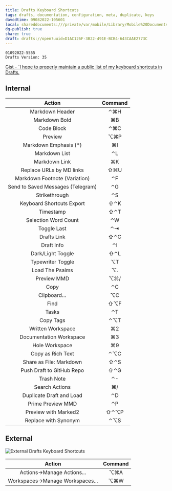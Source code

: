 ```yaml
---
title: Drafts Keyboard Shortcuts
tags: drafts, documentation, configuration, meta, duplicate, keys
davodtime: 09082022-105601
local: shareddocuments:///private/var/mobile/Library/Mobile%20Documents/iCloud~md~obsidian/Documents/OBSHIDDIAN/drafts/D1AC126F-3B22-491E-BCB4-643CAAE2773C.md
dg-publish: true
share: true
draft: drafts://open?uuid=D1AC126F-3B22-491E-BCB4-643CAAE2773C
---
```


```
01092022-5555
Drafts Version: 35
```

[Gist - `I hope to properly maintain a public list of my keyboard shortcuts in Drafts.](https://gist.github.com/extratone/2e54243a2123ccfa6a37c6e8cc1057e2)

## Internal

| Action                            | Command |
|:---------------------------------:|:-------:|
| Markdown Header                   | ⌃⌘H     |
| Markdown Bold                     | ⌘B      |
| Code Block                        | ⌃⌘C     |
| Preview                           | ⌥⌘P     |
| Markdown Emphasis (*)             | ⌘I      |
| Markdown List                     | ⌃L      |
| Markdown Link                     | ⌘K      |
| Replace URLs by MD links          | ⇧⌘U     |
| Markdown Footnote (Variation)     | ⌃F      |
| Send to Saved Messages (Telegram) | ⌃G      |
| Strikethrough                     | ⌃S      |
| Keyboard Shortcuts Export         | ⇧⌃K     |
| Timestamp                         | ⇧⌃T     |
| Selection Word Count              | ⌃W      |
| Toggle Last                       | ⌃⇥      |
| Drafts Link                       | ⇧⌃C     |
| Draft Info                        | ⌃I      |
| Dark/Light Toggle                 | ⇧⌃L     |
| Typewriter Toggle                 | ⌥T      |
| Load The Psalms                   | ⌥.      |
| Preview MMD                       | ⌥⌘/     |
| Copy                              | ⌃C      |
| Clipboard…                        | ⌥C      |
| Find                              | ⇧⌥F     |
| Tasks                             | ⌃T      |
| Copy Tags                         | ⌃⌥T     |
| Written Workspace                 | ⌘2      |
| Documentation Workspace           | ⌘3      |
| Hole Workspace                    | ⌘9      |
| Copy as Rich Text                 | ⌃⌥C     |
| Share as File: Markdown           | ⇧⌃S     |
| Push Draft to GitHub Repo         | ⇧⌃G     |
| Trash Note                        | ⌃-      |
| Search Actions                    | ⌘/      |
| Duplicate Draft and Load          | ⌃D      |
| Prime Preview MMD                 | ⌃P      |
| Preview with Marked2              | ⇧⌃⌥P    |
| Replace with Synonym              | ⌃⌥S     |

## External 

![External Drafts Keyboard Shortcuts](https://user-images.githubusercontent.com/43663476/148675845-54b1446d-50ea-4b55-89f0-8c769bcfd1fa.png)

| Action                           | Command |
|:--------------------------------:|:-------:|
| Actions->Manage Actions...       | ⌥⌘A     |
| Workspaces->Manage Workspaces... | ⌥⌘W     |